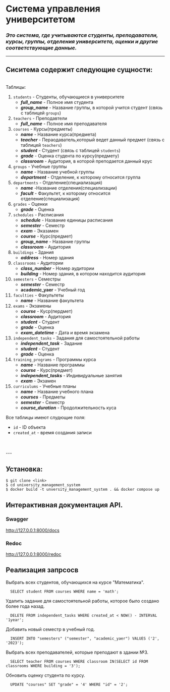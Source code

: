 #  **Система управления университетом**

### *Это система, где учитываются студенты, преподаватели, курсы, группы, отделения университета, оценки и другие соответствующие данные.*

---
## Сиситема содержит следующие сущности:
<br>
Таблицы:

1. `students` - Студенты, обучающиеся в университете
   - ***full_name*** - Полное имя студента
   - ***group_name*** - Название группы, в которой учится студент (связь с таблицей `groups`)
2. `teachers` - Преподавтели
   - ***full_name*** - Полное имя преподавателя
3. `courses` - Курсы(предметы)
   - ***name*** - Название курса(предмета)
   - ***teacher*** - Пераодаватель,который ведет данный предмет (связь с таблицей `teachers`)
   - ***student*** - Студент (связь с таблицей `students`)
   - ***grade*** - Оценка студента по курсу(предмету)
   - ***classroom*** - Аудитория, в которой преподается данный крус
4. `groups` - Учебные группы
    - ***name*** - Название учебной группы
    - ***department*** - Отделение, к которому относится группа
5. `departments` - Отделение(специализация)
      - ***name*** -Название отделения(специализации)
      - ***facult***  - Факультет, к которому относится отделение(специализация)
6. `grades` - Оценки
    - ***grade*** - Оценка
7. `schedules` - Расписания
   - ***schedule*** - Название единицы расписания
   - ***semester*** - Семестр
   - ***exam*** - Эказамен
   - ***course*** - Курс(предмет)
   - ***group_name*** - Название группы
   - ***classroom*** - Аудитория    
8. `buildings` - Здания
   - ***address*** - Номер здания
9.  `classrooms` - Аудитории
    - ***class_number*** - Номер аудитории
    - ***building*** - Номер здания, в котором находится аудитория
10. `semesters` - Семестры
    - ***semester*** - Семестр
    - **academic_yaer** - Учебный год
11. `faculties` - Факультеты
    - ***name*** - Название факультета
12. `exams` - Экзамены
    - ***course*** - Куср(пердмет)
    - ***classroom*** - Аудитория
    - ***student*** - Студент
    - ***grade*** - Оценка
    - ***exam_datetime*** - Дата и время экзамена
13. `independent_tasks` - Задания для самостоятельной работы
    - ***independent_task*** - Задание
    - ***student*** - Студент
    - ***grade*** - Оценка
14. `training_programs` - Программы курса
    - ***name*** - Название программы
    - ***course*** - Курс(предмет)
    - ***independent_tasks*** - Индивидуальные занятия
    - ***exam*** - Экзамен
15. `curriculums` - Учебные планы
    - ***name*** - Название учебного плана
    - ***courses*** - Предметы
    - ***semester*** - Семестр
    - ***course_duration*** - Продолжительность куса

Все таблицы имеют слудющие поля:
  - `id` - ID объекта
  - `created_at` - время создания записи

<br>
<br>
---

## Установка:
<div class="termy">

```console
$ git clone <link>
$ cd university_management_system
$ docker build -t unversity_management_system . && docker compose up
```

</div>

## Интерактивная документация API.

### Swagger

<http://127.0.0.1:8000/docs>

###    Redoc

<http://127.0.0.1:8000/redoc>


## Реализация запрсосв

 Выбрать всех студентов, обучающихся на курсе "Математика".

      SELECT student FROM courses WHERE name = 'math';

Удалить задание для самостоятельной работы, которое было создано более года назад.

      DELETE FROM independent_tasks WHERE created_at < NOW() - INTERVAL '1year';

Добавить новый семестр в учебный год.

      INSERT INTO "semesters" ("semester", "academic_yaer") VALUES ('2', '2023');

Выбрать всех преподавателей, которые преподают в здании №3.

      SELECT teacher FROM courses WHERE classroom IN(SELECT id FROM classrooms WHERE building = '3');

Обновить оценку студента по курсу.

      UPDATE "courses" SET "grade" = '4' WHERE "id" = '2';
